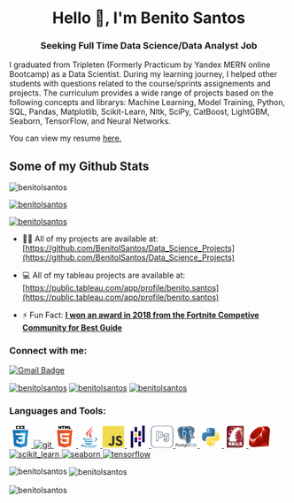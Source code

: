 
<h1 align="center">Hello 👋, I'm Benito Santos</h1>
<h3 align="center">Seeking Full Time Data Science/Data Analyst Job</h3>
<p align='left'>

I graduated from Tripleten (Formerly Practicum by Yandex MERN online Bootcamp) as a Data Scientist. During my learning journey, I helped other students with questions related to the course/sprints assignements and projects. The curriculum provides a wide range of projects based on the following concepts and librarys: Machine Learning, Model Training,  Python, SQL, Pandas, Matplotlib, Scikit-Learn, Nltk, SciPy, CatBoost, LightGBM, Seaborn, TensorFlow, and Neural Networks.</p><p align='left'> You can view my resume <a href='https://docs.google.com/document/d/1j7gcXZGEezMbqDkpjZYOf-5k5kuXmt-5/edit?usp=drive_link&ouid=107783959563283499010&rtpof=true&sd=true' target=_blank><u>here</u>.</a></p>
## Some of my Github Stats
<p align=left> <img src=https://komarev.com/ghpvc/?username=benitolsantos alt=benitolsantos /> </p>

<p align="left"> <a href="https://github.com/ryo-ma/github-profile-trophy"><img src="https://github-profile-trophy.vercel.app/?username=benitolsantos" alt="benitolsantos" /></a> </p>

<p align="left"> <a href="https://twitter.com/benitolsantos" target="blank"><img src="https://img.shields.io/twitter/follow/benitolsantos?logo=twitter&style=for-the-badge" alt="benitolsantos" /></a> </p>

- 👨‍💻 All of my projects are available at: [https://github.com/BenitolSantos/Data_Science_Projects](https://github.com/BenitolSantos/Data_Science_Projects)
- 💻 All of my tableau projects are available at: [https://public.tableau.com/app/profile/benito.santos](https://public.tableau.com/app/profile/benito.santos)

- ⚡ Fun Fact: [**I won an award in 2018 from the Fortnite Competive Community for Best Guide**](https://www.reddit.com/r/FortniteCompetitive/comments/9naygv/from_bot_to_tryhard_sweat_the_unofficial/)

<h3 align="left">Connect with me:</h3>

[![Gmail Badge](https://img.shields.io/badge/-benitolsantos@gmail.com-c14438?style=flat&logo=Gmail&logoColor=white&link=mailto:benitolsantos@gmail.com)](mailto:benitolsantos@gmail.com) 
<p align="left">
<a href="https://twitter.com/benitolsantos" target="blank"><img align="center" src="https://raw.githubusercontent.com/rahuldkjain/github-profile-readme-generator/master/src/images/icons/Social/twitter.svg" alt="benitolsantos" height="30" width="40" /></a>
<a href="https://linkedin.com/in/benitolsantos" target="blank"><img align="center" src="https://raw.githubusercontent.com/rahuldkjain/github-profile-readme-generator/master/src/images/icons/Social/linked-in-alt.svg" alt="benitolsantos" height="30" width="40" /></a>
<a href="https://instagram.com/benitolsantos" target="blank"><img align="center" src="https://raw.githubusercontent.com/rahuldkjain/github-profile-readme-generator/master/src/images/icons/Social/instagram.svg" alt="benitolsantos" height="30" width="40" /></a>
</p>



<h3 align="left">Languages and Tools:</h3>
<p align="left"> <a href="https://www.w3schools.com/css/" target="_blank" rel="noreferrer"> <img src="https://raw.githubusercontent.com/devicons/devicon/master/icons/css3/css3-original-wordmark.svg" alt="css3" width="40" height="40"/> </a> <a href="https://git-scm.com/" target="_blank" rel="noreferrer"> <img src="https://www.vectorlogo.zone/logos/git-scm/git-scm-icon.svg" alt="git" width="40" height="40"/> </a> <a href="https://www.w3.org/html/" target="_blank" rel="noreferrer"> <img src="https://raw.githubusercontent.com/devicons/devicon/master/icons/html5/html5-original-wordmark.svg" alt="html5" width="40" height="40"/> </a> <a href="https://www.java.com" target="_blank" rel="noreferrer"> <img src="https://raw.githubusercontent.com/devicons/devicon/master/icons/java/java-original.svg" alt="java" width="40" height="40"/> </a> <a href="https://developer.mozilla.org/en-US/docs/Web/JavaScript" target="_blank" rel="noreferrer"> <img src="https://raw.githubusercontent.com/devicons/devicon/master/icons/javascript/javascript-original.svg" alt="javascript" width="40" height="40"/> </a> <a href="https://pandas.pydata.org/" target="_blank" rel="noreferrer"> <img src="https://raw.githubusercontent.com/devicons/devicon/2ae2a900d2f041da66e950e4d48052658d850630/icons/pandas/pandas-original.svg" alt="pandas" width="40" height="40"/> </a> <a href="https://www.photoshop.com/en" target="_blank" rel="noreferrer"> <img src="https://raw.githubusercontent.com/devicons/devicon/master/icons/photoshop/photoshop-line.svg" alt="photoshop" width="40" height="40"/> </a> <a href="https://www.postgresql.org" target="_blank" rel="noreferrer"> <img src="https://raw.githubusercontent.com/devicons/devicon/master/icons/postgresql/postgresql-original-wordmark.svg" alt="postgresql" width="40" height="40"/> </a> <a href="https://www.python.org" target="_blank" rel="noreferrer"> <img src="https://raw.githubusercontent.com/devicons/devicon/master/icons/python/python-original.svg" alt="python" width="40" height="40"/> </a> <a href="https://rubyonrails.org" target="_blank" rel="noreferrer"> <img src="https://raw.githubusercontent.com/devicons/devicon/master/icons/rails/rails-original-wordmark.svg" alt="rails" width="40" height="40"/> </a> <a href="https://www.ruby-lang.org/en/" target="_blank" rel="noreferrer"> <img src="https://raw.githubusercontent.com/devicons/devicon/master/icons/ruby/ruby-original.svg" alt="ruby" width="40" height="40"/> </a> <a href="https://scikit-learn.org/" target="_blank" rel="noreferrer"> <img src="https://upload.wikimedia.org/wikipedia/commons/0/05/Scikit_learn_logo_small.svg" alt="scikit_learn" width="40" height="40"/> </a> <a href="https://seaborn.pydata.org/" target="_blank" rel="noreferrer"> <img src="https://seaborn.pydata.org/_images/logo-mark-lightbg.svg" alt="seaborn" width="40" height="40"/> </a> <a href="https://www.tensorflow.org" target="_blank" rel="noreferrer"> <img src="https://www.vectorlogo.zone/logos/tensorflow/tensorflow-icon.svg" alt="tensorflow" width="40" height="40"/> </a> </p>

<p><img align="left" src="https://github-readme-stats.vercel.app/api/top-langs?username=benitolsantos&show_icons=true&locale=en&layout=compact" alt="benitolsantos" /></p>

<p>&nbsp;<img align="center" src="https://github-readme-stats.vercel.app/api?username=benitolsantos&show_icons=true&locale=en" alt="benitolsantos" /></p>

<p><img align="center" src="https://github-readme-streak-stats.herokuapp.com/?user=benitolsantos&" alt="benitolsantos" /></p>
